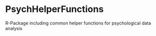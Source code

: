 # PsychHelperFunctions

R-Package including common helper functions for psychological data analysis
